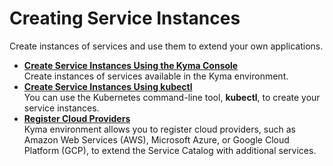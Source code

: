 <!-- loio979735b247bb4cfa8faa5590a267804b -->

# Creating Service Instances

Create instances of services and use them to extend your own applications.

-   **[Create Service Instances Using the Kyma Console](Create_Service_Instances_Using_the_Kyma_Console_0453ffb.md "Create instances of services available in the Kyma environment.")**  
Create instances of services available in the Kyma environment.
-   **[Create Service Instances Using kubectl](Create_Service_Instances_Using_kubectl_b53be62.md "You can use the Kubernetes command-line tool, kubectl, to create
		your service instances.")**  
You can use the Kubernetes command-line tool, **kubectl**, to create your service instances.
-   **[Register Cloud Providers](Register_Cloud_Providers_740132a.md "Kyma environment allows you to register cloud providers, such as Amazon Web Services
		(AWS), Microsoft Azure, or Google Cloud Platform (GCP), to extend the Service Catalog with
		additional services.")**  
Kyma environment allows you to register cloud providers, such as Amazon Web Services \(AWS\), Microsoft Azure, or Google Cloud Platform \(GCP\), to extend the Service Catalog with additional services.

